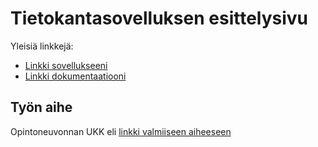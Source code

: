 # Tietokantasovelluksen esittelysivu

Yleisiä linkkejä:

* [Linkki sovellukseeni](lauranor.users.cs.helsinki.fi/tsoha)
* [Linkki dokumentaatiooni](https://github.com/lauranor/Tsoha-Bootstrap/blob/master/doc/dokumentaatio.pdf)

## Työn aihe

Opintoneuvonnan UKK eli [linkki valmiiseen aiheeseen](http://advancedkittenry.github.io/suunnittelu_ja_tyoymparisto/aiheet/Opintoneuvonnan_usein_kysytyt_kysymykset.html) 
